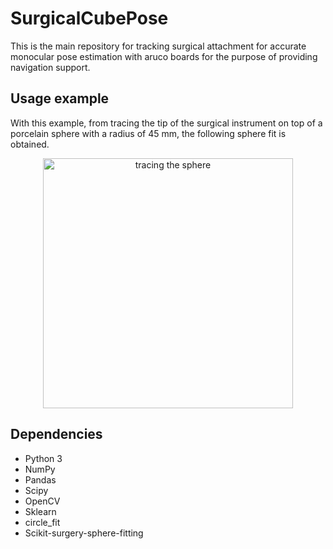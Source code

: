# SurgicalCubePose
This is the main repository for tracking surgical attachment for accurate monocular pose estimation with aruco boards for the purpose of providing navigation support.


## Usage example
With this example, from tracing the tip of the surgical instrument on top of a porcelain sphere with a radius of 45 mm, the following sphere fit is obtained. 

<p align="center">
    <img src="figures/tracing.gif" alt="tracing the sphere" width="400px"/>
</p>

## Dependencies

* Python 3
* NumPy
* Pandas
* Scipy
* OpenCV
* Sklearn
* circle_fit
* Scikit-surgery-sphere-fitting
